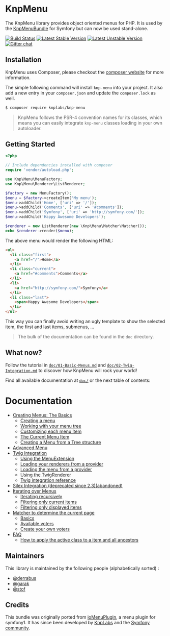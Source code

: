 KnpMenu
=======

The KnpMenu library provides object oriented menus for PHP.
It is used by the [KnpMenuBundle](https://github.com/KnpLabs/KnpMenuBundle) for Symfony
but can now be used stand-alone.

[![Build Status](https://secure.travis-ci.org/KnpLabs/KnpMenu.svg)](http://travis-ci.org/KnpLabs/KnpMenu)
[![Latest Stable Version](https://poser.pugx.org/knplabs/knp-menu/v/stable.svg)](https://packagist.org/packages/knplabs/knp-menu)
[![Latest Unstable Version](https://poser.pugx.org/knplabs/knp-menu/v/unstable.svg)](https://packagist.org/packages/knplabs/knp-menu)
[![Gitter chat](https://badges.gitter.im/KnpLabs/KnpMenu.svg)](https://gitter.im/KnpLabs/KnpMenu)

## Installation

KnpMenu uses Composer, please checkout the [composer website](http://getcomposer.org) for more information.

The simple following command will install `knp-menu` into your project. It also add a new
entry in your `composer.json` and update the `composer.lock` as well.

```bash
$ composer require knplabs/knp-menu
```

> KnpMenu follows the PSR-4 convention names for its classes, which means you can easily integrate `knp-menu` classes loading in your own autoloader.

## Getting Started

```php
<?php

// Include dependencies installed with composer
require 'vendor/autoload.php';

use Knp\Menu\MenuFactory;
use Knp\Menu\Renderer\ListRenderer;

$factory = new MenuFactory();
$menu = $factory->createItem('My menu');
$menu->addChild('Home', ['uri' => '/']);
$menu->addChild('Comments', ['uri' => '#comments']);
$menu->addChild('Symfony', ['uri' => 'http://symfony.com/']);
$menu->addChild('Happy Awesome Developers');

$renderer = new ListRenderer(new \Knp\Menu\Matcher\Matcher());
echo $renderer->render($menu);
```

The above menu would render the following HTML:

```html
<ul>
  <li class="first">
    <a href="/">Home</a>
  </li>
  <li class="current">
    <a href="#comments">Comments</a>
  </li>
  <li>
    <a href="http://symfony.com/">Symfony</a>
  </li>
  <li class="last">
    <span>Happy Awesome Developers</span>
  </li>
</ul>
```

This way you can finally avoid writing an ugly template to show the selected item,
the first and last items, submenus, ...

> The bulk of the documentation can be found in the `doc` directory.

## What now?

Follow the tutorial in [`doc/01-Basic-Menus.md`][0] and [`doc/02-Twig-Integration.md`][1]
to discover how KnpMenu will rock your world!

Find all available documentation at [`doc/`][2] or the next table of contents:

Documentation
=================

<!--ts-->
   * [Creating Menus: The Basics](doc/01-Basic-Menus.md#creating-menus-the-basics)
      * [Creating a menu](doc/01-Basic-Menus.md#creating-a-menu)
      * [Working with your menu tree](doc/01-Basic-Menus.md#working-with-your-menu-tree)
      * [Customizing each menu item](doc/01-Basic-Menus.md#customizing-each-menu-item)
      * [The Current Menu Item](doc/01-Basic-Menus.md#the-current-menu-item)
      * [Creating a Menu from a Tree structure](doc/01-Basic-Menus.md#creating-a-menu-from-a-tree-structure)
   * [Advanced Menu](doc/01a-Advanced-Menu.md#advanced-menu)
   * [Twig Integration](doc/02-Twig-Integration.md#twig-integration#twig-integration)
      * [Using the MenuExtension](doc/02-Twig-Integration.md#using-the-menuextension)
      * [Loading your renderers from a provider](doc/02-Twig-Integration.md#loading-your-renderers-from-a-provider)
      * [Loading the menu from a provider](doc/02-Twig-Integration.md#loading-the-menu-from-a-provider)
      * [Using the TwigRenderer](doc/02-Twig-Integration.md#using-the-twigrenderer)
      * [Twig integration reference](doc/02-Twig-Integration.md#twig-integration-reference)
   * [Silex Integration (deprecated since 2.3)(abandoned)](doc/03-Silex-Integration.md#silex-1-integration)
   * [Iterating over Menus](doc/04-Iterators.md#iterating-over-menus)
      * [Iterating recursively](doc/04-Iterators.md#iterating-recursively)
      * [Filtering only current items](doc/04-Iterators.md#filtering-only-current-items)
      * [Filtering only displayed items](doc/04-Iterators.md#filtering-only-displayed-items)
   * [Matcher to determine the current page](doc/05-Matcher.md#docker)
      * [Basics](doc/05-Matcher.md#basics)
      * [Available voters](doc/05-Matcher.md#basics)
      * [Create your own voters](doc/05-Matcher.md#available-voters#create-your-own-voters)
   * [FAQ](doc/06-FAQ.md#faq)
     * [How to apply the active class to a item and all ancestors](doc/examples/01_apply_active_class_to_whole_tree.md#how-to-apply-the-active-class-to-a-item-and-all-ancestors)
<!--te-->

## Maintainers

This library is maintained by the following people (alphabetically sorted) :

- [@derrabus][3]
- [@garak][4]
- [@stof][5]

## Credits

This bundle was originally ported from [ioMenuPlugin](http://github.com/weaverryan/ioMenuPlugin),
a menu plugin for symfony1. It has since been developed by [KnpLabs](http://www.knplabs.com) and
the [Symfony community](https://github.com/KnpLabs/KnpMenu/graphs/contributors).

[0]: doc/01-Basic-Menus.md
[1]: doc/02-Twig-Integration.md
[2]: doc/
[3]: https://github.com/derrabus
[4]: https://github.com/garak
[5]: https://github.com/stof
